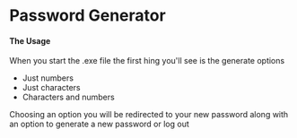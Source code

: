 # Password Generator

#### The Usage

When you start the .exe file the first hing you'll see is the generate options

* Just numbers
* Just characters
* Characters and numbers

Choosing an option you will be redirected to your new password along with an option to generate a new password or log out

